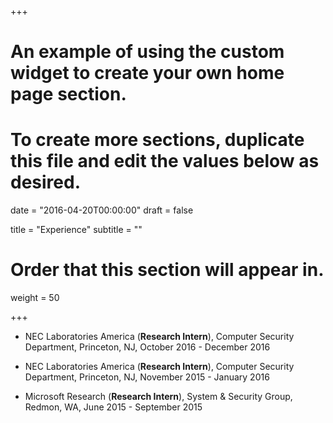 +++
# An example of using the custom widget to create your own home page section.
# To create more sections, duplicate this file and edit the values below as desired.

date = "2016-04-20T00:00:00"
draft = false

title = "Experience"
subtitle = ""

# Order that this section will appear in.
weight = 50

+++


- NEC Laboratories America (**Research Intern**), Computer Security Department, Princeton, NJ, October 2016 - December 2016


- NEC Laboratories America (**Research Intern**), Computer Security Department, Princeton, NJ, November 2015 - January 2016


- Microsoft Research (**Research Intern**), System & Security Group, Redmon, WA, June 2015 - September 2015

